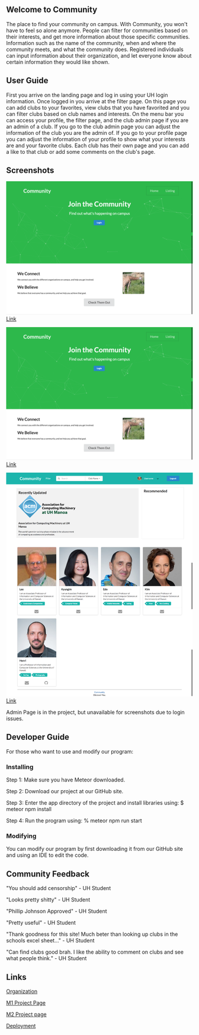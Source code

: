 ## Welcome to Community
The place to find your community on campus. With Community, you won't have to feel so alone anymore. People can filter for communities based on their interests, and get more information about those specific communities. Information such as the name of the community, when and where the community meets, and what the community does. Registered individuals can input information about their organization, and let everyone know about certain information they would like shown.

## User Guide
First you arrive on the landing page and log in using your UH login information. Once logged in you arrive at the filter page. On this page you can add clubs to your favorites, view clubs that you have favorited and you can filter clubs based on club names and interests. On the menu bar you can access your profile, the filter page, and the club admin page if you are an admin of a club. If you go to the club admin page you can adjust the information of the club you are the admin of. If you go to your profile page you can adjust the information of your profile to show what your interests are and your favorite clubs. Each club has their own page and you can add a like to that club or add some comments on the club's page. 

## Screenshots
![Landing Page](images/landing.png)
[Link](http://community.meteorapp.com/)

![Profile Page](images/landing.png)
[Link](http://community.meteorapp.com/tcchong/profile)

![Filter Page](images/filter.png)
[Link](http://community.meteorapp.com/tcchong/filter)

Admin Page is in the project, but unavailable for screenshots due to login issues.

## Developer Guide
For those who want to use and modify our program: 

### Installing

Step 1: Make sure you have Meteor downloaded.

Step 2: Download our project at our GitHub site.

Step 3: Enter the app directory of the project and install libraries using: $ meteor npm install

Step 4: Run the program using: % meteor npm run start 

### Modifying

You can modify our program by first downloading it from our GitHub site and using an IDE to edit the code.

## Community Feedback

"You should add censorship" - UH Student

"Looks pretty shitty" - UH Student

"Phillip Johnson Approved" - UH Student

"Pretty useful" - UH Student

"Thank goodness for this site!  Much beter than looking up clubs in the schools excel sheet..." - UH Student

"Can find clubs good brah. I like the ability to comment on clubs and see what people think." - UH Student


## Links
[Organization](https://github.com/uhcommunity)

[M1 Project Page](https://github.com/uhcommunity/Community/projects/1)

[M2 Project page](https://github.com/uhcommunity/Community/projects/2)

[Deployment](http://community.meteorapp.com/)
